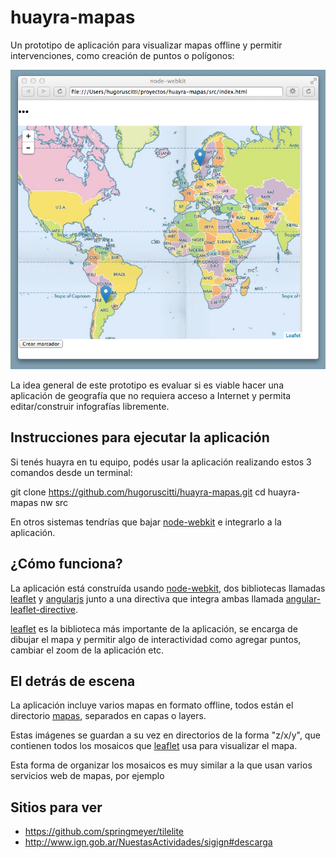 huayra-mapas
============

Un prototipo de aplicación para visualizar mapas offline y permitir
intervenciones, como creación de puntos o polígonos:

![](imagenes/preview.png)

La idea general de este prototipo es evaluar si es viable hacer una
aplicación de geografía que no requiera acceso a Internet y permita
editar/construir infografías libremente.


Instrucciones para ejecutar la aplicación
-----------------------------------------

Si tenés huayra en tu equipo, podés usar la aplicación
realizando estos 3 comandos desde un terminal:

  git clone https://github.com/hugoruscitti/huayra-mapas.git
  cd huayra-mapas
  nw src

En otros sistemas tendrías que bajar
[node-webkit](https://github.com/rogerwang/node-webkit) e integrarlo
a la aplicación.



¿Cómo funciona?
---------------

La aplicación está construída usando [node-webkit](https://github.com/rogerwang/node-webkit), dos
bibliotecas llamadas [leaflet](http://leafletjs.com/) y [angularjs](http://angular-ui.github.io/)
junto a una directiva que integra ambas llamada
[angular-leaflet-directive](http://tombatossals.github.io/angular-leaflet-directive/#!/).

[leaflet](http://leafletjs.com/) es la biblioteca más importante de la
aplicación, se encarga de dibujar el mapa y permitir algo de interactividad
como agregar puntos, cambiar el zoom de la aplicación etc.

El detrás de escena
-------------------

La aplicación incluye varios mapas en formato offline, todos están el directorio
[mapas](https://github.com/hugoruscitti/huayra-mapas/tree/master/src/mapas), separados
en capas o layers.

Estas imágenes se guardan a su vez en directorios de la forma "z/x/y", que contienen
todos los mosaicos que [leaflet](http://leafletjs.com/) usa para visualizar el mapa.

Esta forma de organizar los mosaicos es muy similar a la que usan varios
servicios web de mapas, por ejemplo [](http://tile.osm.org/1/0/0.png)


Sitios para ver
---------------

- https://github.com/springmeyer/tilelite
- http://www.ign.gob.ar/NuestasActividades/sigign#descarga
